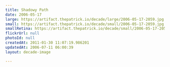 ```yaml
---
title: Shadowy Path
date: 2006-05-17
large: https://artifact.thepatrick.io/decade/large/2006-05-17-2059.jpg
small: https://artifact.thepatrick.io/decade/small/2006-05-17-2059.jpg
smallRetina: https://artifact.thepatrick.io/decade/small/2006-05-17-2059@2x.jpg
flickrUrl: null
photoId: null
createdAt: 2011-01-30 11:07:19.986201
updatedAt: 2006-07-11 06:00:39
layout: decade-image

---
```


